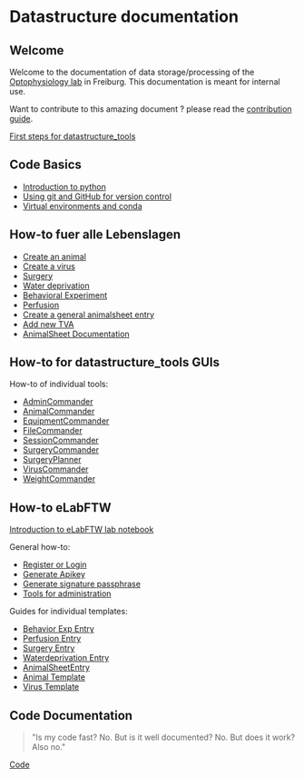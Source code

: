 # Datastructure documentation
## Welcome
Welcome to the documentation of data storage/processing of the [Optophysiology lab](https://www.optophysiology.uni-freiburg.de/) in Freiburg.
This documentation is meant for internal use.

Want to contribute to this amazing document ? please read the [contribution guide](DocumentationTutorial.md).

[First steps for datastructure_tools](gui_documentation/general.md)

## Code Basics
- [Introduction to python](DB_documentation/python.md)
- [Using git and GitHub for version control](gui_documentation/github.md)
- [Virtual environments and conda](DB_documentation/virtual_env.md)

## How-to fuer alle Lebenslagen
- [Create an animal](combinatory_howto/animalcreation.md)
- [Create a virus](combinatory_howto/viruscreation.md)
- [Surgery](combinatory_howto/surgery_entry.md)
- [Water deprivation](combinatory_howto/water_deprivation.md)
- [Behavioral Experiment](combinatory_howto/behavioral_experiment.md)
- [Perfusion](combinatory_howto/animalperfusion.md)
- [Create a general animalsheet entry](combinatory_howto/animalsheetentry.md)
- [Add new TVA](combinatory_howto/tva.md)
- [AnimalSheet Documentation](combinatory_howto/animaldocumentation.md)


## How-to for datastructure_tools GUIs
How-to of individual tools:
- [AdminCommander](gui_documentation/AdminCommander.md)
- [AnimalCommander](gui_documentation/AnimalCommander.md)
- [EquipmentCommander](gui_documentation/EquipmentCommander.md)
- [FileCommander](gui_documentation/FileCommander.md)
- [SessionCommander](gui_documentation/SessionCommander.md)
- [SurgeryCommander](gui_documentation/SurgeryCommander.md)
- [SurgeryPlanner](gui_documentation/SurgeryPlanner.md)
- [VirusCommander](gui_documentation/VirusCommander.md)
- [WeightCommander](gui_documentation/WeightCommander.md)


## How-to eLabFTW
[Introduction to eLabFTW lab notebook](eLabFTW_documentation/general_elabftw.md)

General how-to:
- [Register or Login](eLabFTW_documentation/register_login.md)
- [Generate Apikey](eLabFTW_documentation/generate_apikey.md)
- [Generate signature passphrase](eLabFTW_documentation/generate_signature.md)
- [Tools for administration](eLabFTW_documentation/administration_tools.md)

Guides for individual templates:
- [Behavior Exp Entry](eLabFTW_documentation/experiment_behavior.md)
- [Perfusion Entry](eLabFTW_documentation/experiment_perfusion.md)
- [Surgery Entry](eLabFTW_documentation/experiment_surgery.md)
- [Waterdeprivation Entry](eLabFTW_documentation/experiment_waterdep.md)
- [AnimalSheetEntry](eLabFTW_documentation/experiment_animalsheet.md)
- [Animal Template](eLabFTW_documentation/resource_animal.md)
- [Virus Template](eLabFTW_documentation/resource_virus.md)

## Code Documentation
>"Is my code fast? No. But is it well documented? No. But does it work? Also no."

[Code](code_documentation/code_index.md)